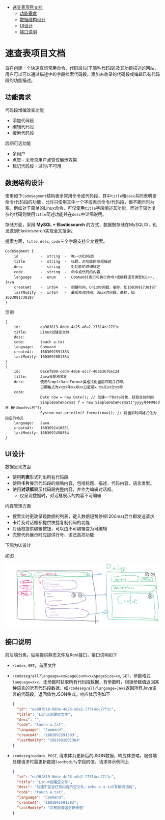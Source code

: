 - [速查表项目文档](#速查表项目文档)
  - [功能需求](#功能需求)
  - [数据结构设计](#数据结构设计)
  - [UI设计](#ui设计)
  - [接口说明](#接口说明)

# 速查表项目文档

旨在创建一个快速查询常用命令、代码段(以下简称代码段)及其功能描述的网站，用户可以可以通过描述中的字段检索代码段，添加未收录的代码段或编辑已有代码段的功能描述。

## 功能需求

代码段增编改查功能
- 添加代码段
- 编辑代码段
- 搜索代码段

后期可选功能
- 多用户
- 点赞 - 未登录用户点赞仅展示效果
- 标记代码段 - 过时/不可用

## 数据结构设计

使用如下`CodeSegment`结构表示常用命令或代码段，其中`title`和`desc`共同表明该命令/代码段的功能，允许只使用其中一个字段表示命令/代码段，但不能同时为空。例如对于简单的Linux命令，可仅使用`title`字段阐述其功能，而对于较为复杂的代码则使用`title`简述功能并在`desc`中详细说明。

存储方面，采用 **MySQL + Elasticsearch** 的方式，数据既存储在MySQL中，也发送到Elasticsearch实现全文搜索。

搜索方面，`title`, `desc`, `code`三个字段支持全文搜索。

```
CodeSegment {
    id          -  string  -  唯一UUID标识
    title       -  string  -  标题，对功能的简短描述
    desc        -  string  -  对功能的详细描述
    code        -  string  -  命令或代码的内容
    language    -  enum    -  Command(表示可执行命令)或编程语言类型如C++, Java
    createAt    -  int64   -  创建时间，Unix时间戳，毫秒，如1603091738197
    lastModify  -  int64   -  最后修改时间，Unix时间戳，毫秒，如1603091738197
}
```
示例
```
{
    id:         ea98f819-0dde-4e25-a6a2-17314cc27f1c
    title:      Linux创建空文件
    desc:
    code:       touch a.txt
    language:   Command
    createAt:   1603092591383
    lastModify: 1603092601384
}
{
    id:         0acef890-cdd4-4eb6-acc7-40a5367be124
    title:      Java日期格式化
    desc:       使用SimpleDateFormat类格式化当前日期并打印，
                日期格式为xxxx年xx月xx日星期x xx点xx分xx秒
    code:   
                Date now = new Date(); // 创建一个Date对象，获取当前时间
                SimpleDateFormat f = new SimpleDateFormat("yyyy年MM月dd日 HH点mm分ss秒");
                System.out.println(f.format(now)); // 将当前时间袼式化为指定的格式
    language:   Java
    createAt:   1603092410351
    lastModify: 1603092450384
}
```

## UI设计

数据呈现方面
- 使用**列表**形式列出所有代码段
- 使用**卡片**展示代码段的缩略内容，包括标题、描述、代码内容、语言类型。
- 使用**对话框**展示代码段完整内容，并作为编辑对话框。
  - 仅呈现数据时，对话框展示的内容不可编辑

内容管理方面
- 搜索实时更改呈现数据的列表，键入数据短暂停顿(200ms)后立即发送请求
- 卡片及对话框都提供快捷复制代码的功能
- 对话框提供编辑按钮，可以由不可编辑变为可编辑
- 完整代码展示时应提供行号、语法高亮功能

下图为UI设计

如图

![UI](UI.png)

## 接口说明

前后端分离，后端提供静态文件及Rest接口，接口说明如下

- `/index`, `GET`，首页文件
- `/codeseg/all?language=xx&pageCount=xx&pageSize=xx`, `GET`，参数格式`language=xxx`，无参数时获取所有代码段数据，有参数时，根据参数值返回某种语言的所有代码段数据，如`/codeseg/all?language=Java`返回所有Java语言的代码段，返回值为JSON格式。响应体示例如下

  ```json
  {
    "id": "ea98f819-0dde-4e25-a6a2-17314cc27f1c",
    "title": "Linux创建空文件",
    "desc": "",
    "code": "touch a.txt",
    "language": "Command",
    "createAt": "1603092591383",
    "lastModify": "1603092601384"
  }
  ```
- `/codeseg/update`, `POST`, 请求体为更新后的JSON数据，响应体忽略，服务端处理请求时需更新数据`lastModify`字段的值。请求体示例同上

  ```json
  {
    "id": "ea98f819-0dde-4e25-a6a2-17314cc27f1c",
    "title": "Linux创建空文件",
    "desc": "创建不包含任何内容的空文件，echo > a.txt有相同功能",
    "code": "touch a.txt",
    "language": "Command",
    "createAt": "1603092591383",
    "lastModify": "由有服务器更新该值"
  }
  ```

